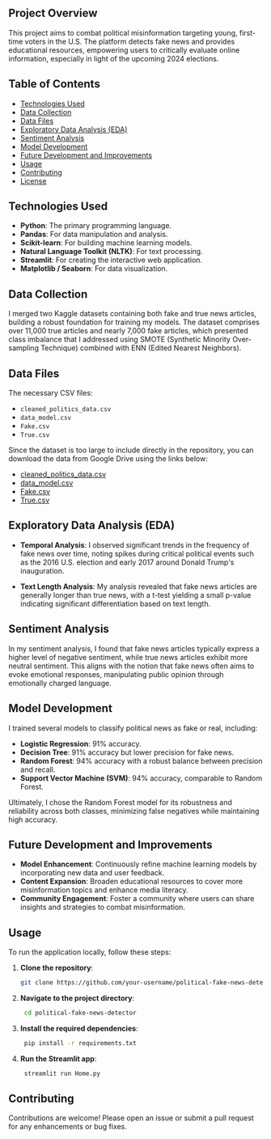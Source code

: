 ## Project Overview
This project aims to combat political misinformation targeting young, first-time voters in the U.S. The platform detects fake news and provides educational resources, empowering users to critically evaluate online information, especially in light of the upcoming 2024 elections.

## Table of Contents
- [Technologies Used](#technologies-used)
- [Data Collection](#data-collection)
- [Data Files](#data-files)
- [Exploratory Data Analysis (EDA)](#exploratory-data-analysis-eda)
- [Sentiment Analysis](#sentiment-analysis)
- [Model Development](#model-development)
- [Future Development and Improvements](#future-development-and-improvements)
- [Usage](#usage)
- [Contributing](#contributing)
- [License](#license)

## Technologies Used
- **Python**: The primary programming language.
- **Pandas**: For data manipulation and analysis.
- **Scikit-learn**: For building machine learning models.
- **Natural Language Toolkit (NLTK)**: For text processing.
- **Streamlit**: For creating the interactive web application.
- **Matplotlib / Seaborn**: For data visualization.

## Data Collection
I merged two Kaggle datasets containing both fake and true news articles, building a robust foundation for training my models. The dataset comprises over 11,000 true articles and nearly 7,000 fake articles, which presented class imbalance that I addressed using SMOTE (Synthetic Minority Over-sampling Technique) combined with ENN (Edited Nearest Neighbors).

## Data Files
The necessary CSV files:
- `cleaned_politics_data.csv`
- `data_model.csv`
- `Fake.csv`
- `True.csv`

Since the dataset is too large to include directly in the repository, you can download the data from Google Drive using the links below:

- [cleaned_politics_data.csv](https://drive.google.com/file/d/1yoXKKKOwXo96FQKq6eX0irw958FwbpRh/view?usp=sharing)
- [data_model.csv](https://drive.google.com/file/d/1k0p-9_Sy40ma8mRT_n7PUSLvAfrl3DCg/view?usp=sharing)
- [Fake.csv](https://drive.google.com/file/d/1NPLk6Do2l9j4FVApaa3iUoARnaxRMXeI/view?usp=sharing)
- [True.csv](https://drive.google.com/file/d/1jaWE-Y0shzrUdBBFYON7xkuLBp1yMdYV/view?usp=sharing)

## Exploratory Data Analysis (EDA)
- **Temporal Analysis**: I observed significant trends in the frequency of fake news over time, noting spikes during critical political events such as the 2016 U.S. election and early 2017 around Donald Trump's inauguration.
  
- **Text Length Analysis**: My analysis revealed that fake news articles are generally longer than true news, with a t-test yielding a small p-value indicating significant differentiation based on text length.

## Sentiment Analysis
In my sentiment analysis, I found that fake news articles typically express a higher level of negative sentiment, while true news articles exhibit more neutral sentiment. This aligns with the notion that fake news often aims to evoke emotional responses, manipulating public opinion through emotionally charged language.

## Model Development
I trained several models to classify political news as fake or real, including:
- **Logistic Regression**: 91% accuracy.
- **Decision Tree**: 91% accuracy but lower precision for fake news.
- **Random Forest**: 94% accuracy with a robust balance between precision and recall.
- **Support Vector Machine (SVM)**: 94% accuracy, comparable to Random Forest.

Ultimately, I chose the Random Forest model for its robustness and reliability across both classes, minimizing false negatives while maintaining high accuracy.

## Future Development and Improvements
- **Model Enhancement**: Continuously refine machine learning models by incorporating new data and user feedback.
- **Content Expansion**: Broaden educational resources to cover more misinformation topics and enhance media literacy.
- **Community Engagement**: Foster a community where users can share insights and strategies to combat misinformation.

## Usage
To run the application locally, follow these steps:

1. **Clone the repository**:
   ```bash
   git clone https://github.com/your-username/political-fake-news-detector.git

2. **Navigate to the project directory**:
   ```bash
    cd political-fake-news-detector

3. **Install the required dependencies**:
   ```bash
    pip install -r requirements.txt

4. **Run the Streamlit app**:
   ```bash
    streamlit run Home.py

## Contributing
Contributions are welcome! Please open an issue or submit a pull request for any enhancements or bug fixes.
